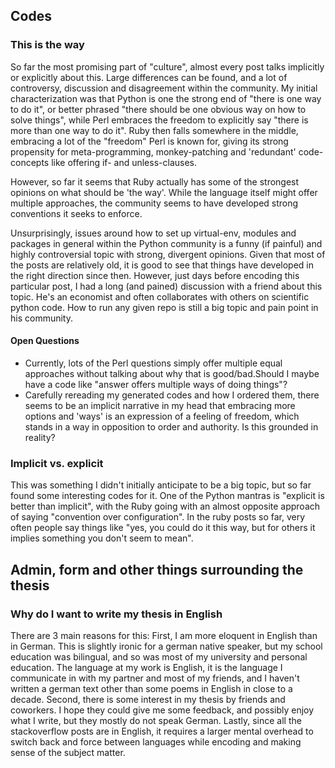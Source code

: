 ## Codes

### This is the way
So far the most promising part of "culture", almost every post talks implicitly or explicitly about this. Large differences can be found, and a lot of controversy, discussion and disagreement within the community. My initial characterization was that Python is one the strong end of "there is one way to do it", or better phrased "there should be one obvious way on how to solve things", while Perl embraces the freedom to explicitly say "there is more than one way to do it".
Ruby then falls somewhere in the middle, embracing a lot of the "freedom" Perl is known for, giving its strong propensity for meta-programming, monkey-patching and 'redundant' code-concepts like offering if- and unless-clauses.

However, so far it seems that Ruby actually has some of the strongest opinions on what should be 'the way'. While the language itself might offer multiple approaches, the community seems to have developed strong conventions it seeks to enforce.

Unsurprisingly, issues around how to set up virtual-env, modules and packages in general within the Python community is a funny (if painful) and highly controversial topic with strong, divergent opinions. Given that most of the posts are relatively old, it is good to see that things have developed in the right direction since then. However, just days before encoding this particular post, I had a long (and pained) discussion with a friend about this topic. He's an economist and often collaborates with others on scientific python code. How to run any given repo is still a big topic and pain point in his community.

#### Open Questions
- Currently, lots of the Perl questions simply offer multiple equal approaches without talking about why that is  good/bad.Should I maybe have a code like "answer offers multiple ways of doing things"?
- Carefully rereading my generated codes and how I ordered them, there seems to be an implicit narrative in my head that embracing more options and 'ways' is an expression of a feeling of freedom, which stands in a way in opposition to order and authority. Is this grounded in reality?

### Implicit vs. explicit
This was something I didn't initially anticipate to be a big topic, but so far  found some interesting codes for it. One of the Python mantras is "explicit is better than implicit", with the Ruby going with an almost opposite approach of saying "convention over configuration". In the ruby posts so far, very often people say things like "yes, you could do it this way, but for others it implies something you don't seem to mean".

## Admin, form and other things surrounding the thesis

### Why do I want to write my thesis in English

There are 3 main reasons for this: First, I am more eloquent in English than in German. This is slightly ironic for a german native speaker, but my school education was bilingual, and so was most  of my university and personal education. The language at my work is English, it is the language I communicate in with my partner and most of my friends, and I haven't written a german text other than some poems in English in close to a decade.
Second, there is some interest in my thesis by friends and coworkers. I hope they could give me some feedback, and possibly enjoy what I write, but they mostly do not speak German.
Lastly, since all the stackoverflow posts are in English, it requires a larger mental overhead to switch back and force between languages while encoding and making sense of the subject matter.
